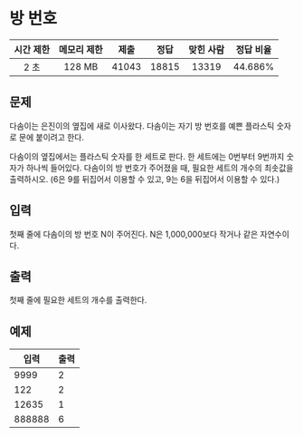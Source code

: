 # 방 번호
| 시간 제한 | 메모리 제한 | 제출 | 정답 | 맞힌 사람 | 정답 비율 |
| :---: | :-----: | :-----: | :-----: | :----: | :-------: |
| 2 초 | 128 MB | 41043 | 18815 | 13319 | 44.686% |

## 문제
다솜이는 은진이의 옆집에 새로 이사왔다. 다솜이는 자기 방 번호를 예쁜 플라스틱 숫자로 문에 붙이려고 한다.

다솜이의 옆집에서는 플라스틱 숫자를 한 세트로 판다. 한 세트에는 0번부터 9번까지 숫자가 하나씩 들어있다. 다솜이의 방 번호가 주어졌을 때, 필요한 세트의 개수의 최솟값을 출력하시오. (6은 9를 뒤집어서 이용할 수 있고, 9는 6을 뒤집어서 이용할 수 있다.)

## 입력
첫째 줄에 다솜이의 방 번호 N이 주어진다. N은 1,000,000보다 작거나 같은 자연수이다.

## 출력
첫째 줄에 필요한 세트의 개수를 출력한다.

## 예제
| 입력 | 출력 |
| ------ | - |
| 9999 | 2 |
| 122 | 2 |
| 12635 | 1 |
| 888888 | 6 |